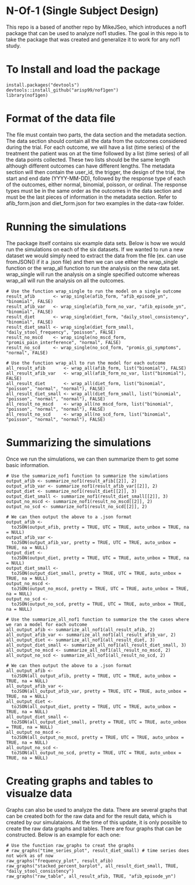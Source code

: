 # N-Of-1 (Single Subject Design)

This repo is a based of another repo by MikeJSeo, which introduces a nof1 package that can be used to analyze nof1 studies. The goal in this repo is to take the package that was created and generalize it to work for any nof1 study.

# To Install and load the package

```{r}
install.packages("devtools")
devtools::install_github("arisp99/nof1gen")
library(nof1gen)
```

# Format of the data file

The file must contain two parts, the data section and the metadata section. The data section should contain all the data from the outcomes considered during the trial. For each outcome, we will have a list (time series) of the treatment the patient was on at the time followed by a list (time series) of all the data points collected. These two lists should be the same length although different outcomes can have different lengths. The metadata section will then contain the  user_id, the trigger, the design of the trial, the start and end  date (YYYY-MM-DD), followed by the response type of each of the outcomes, either normal, binomial, poisson, or ordinal. The response types must be in the same order as the outcomes in the data section and must be the last pieces of information in the metadata section. Refer to afib_form.json and diet_form.json for two examples in the data-raw folder.

# Running the simulations

The package itself contains six example data sets. Below is how we would run the simulations on each of the six datasets. If we wanted to run a new dataset we would simply need to extract the data from the file (ex. can use fromJSON() if it a .json file) and then we can use either the wrap_single function or the wrap_all function to run the analysis on the new data set. wrap_single will run the analysis on a single specified outcome whereas wrap_all will run the analysis on all the outcomes.

```{r}
# Use the function wrap_single to run the model on a single outcome
result_afib       <- wrap_single(afib_form, "afib_episode_yn", "binomial", FALSE)
result_afib_var   <- wrap_single(afib_form_no_var, "afib_episode_yn", "binomial", FALSE)
result_diet       <- wrap_single(diet_form, "daily_stool_consistency", "binomial", FALSE)
result_diet_small <- wrap_single(diet_form_small, "daily_stool_frequency", "poisson", FALSE)
result_no_mscd    <- wrap_single(no_mscd_form, "promis_pain_interference", "normal", FALSE)
result_no_scd     <- wrap_single(no_scd_form, "promis_gi_symptoms", "normal", FALSE)

# Use the function wrap_all to run the model for each outcome
all_result_afib       <- wrap_all(afib_form, list("binomial"), FALSE)
all_result_afib_var   <- wrap_all(afib_form_no_var, list("binomial"), FALSE)
all_result_diet       <- wrap_all(diet_form, list("binomial", "poisson", "normal", "normal"), FALSE)
all_result_diet_small <- wrap_all(diet_form_small, list("binomial", "poisson", "normal", "normal"), FALSE)
all_result_no_mscd    <- wrap_all(no_mscd_form, list("binomial", "poisson", "normal", "normal"), FALSE)
all_result_no_scd     <- wrap_all(no_scd_form, list("binomial", "poisson", "normal", "normal"), FALSE)
```

# Summarizing the simulations

Once we run the simulations, we can then summarize them to get some basic information.

```{r}
# Use the summarize_nof1 function to summarize the simulations
output_afib <- summarize_nof1(result_afib[[2]], 2)
output_afib_var <- summarize_nof1(result_afib_var[[2]], 2)
output_diet <- summarize_nof1(result_diet[[2]], 3)
output_diet_small <- summarize_nof1(result_diet_small[[2]], 3)
output_no_mscd <- summarize_nof1(result_no_mscd[[2]], 2)
output_no_scd <- summarize_nof1(result_no_scd[[2]], 2)

# We can then output the above to a .json format
output_afib <-
  toJSON(output_afib, pretty = TRUE, UTC = TRUE, auto_unbox = TRUE, na = NULL)
output_afib_var <-
  toJSON(output_afib_var, pretty = TRUE, UTC = TRUE, auto_unbox = TRUE, na = NULL)
output_diet <-
  toJSON(output_diet, pretty = TRUE, UTC = TRUE, auto_unbox = TRUE, na = NULL)
output_diet_small <-
  toJSON(output_diet_small, pretty = TRUE, UTC = TRUE, auto_unbox = TRUE, na = NULL)
output_no_mscd <-
  toJSON(output_no_mscd, pretty = TRUE, UTC = TRUE, auto_unbox = TRUE, na = NULL)
output_no_scd <-
  toJSON(output_no_scd, pretty = TRUE, UTC = TRUE, auto_unbox = TRUE, na = NULL)

# Use the summarize_all_nof1 function to summarize the the cases where we ran a model for each outcome
all_output_afib <- summarize_all_nof1(all_result_afib, 2)
all_output_afib_var <- summarize_all_nof1(all_result_afib_var, 2)
all_output_diet <- summarize_all_nof1(all_result_diet, 3)
all_output_diet_small <- summarize_all_nof1(all_result_diet_small, 3)
all_output_no_mscd <- summarize_all_nof1(all_result_no_mscd, 2)
all_output_no_scd <- summarize_all_nof1(all_result_no_scd, 2)

# We can then output the above to a .json format
all_output_afib <-
  toJSON(all_output_afib, pretty = TRUE, UTC = TRUE, auto_unbox = TRUE, na = NULL)
all_output_afib_var <-
  toJSON(all_output_afib_var, pretty = TRUE, UTC = TRUE, auto_unbox = TRUE, na = NULL)
all_output_diet <-
  toJSON(all_output_diet, pretty = TRUE, UTC = TRUE, auto_unbox = TRUE, na = NULL)
all_output_diet_small <-
  toJSON(all_output_diet_small, pretty = TRUE, UTC = TRUE, auto_unbox = TRUE, na = NULL)
all_output_no_mscd <-
  toJSON(all_output_no_mscd, pretty = TRUE, UTC = TRUE, auto_unbox = TRUE, na = NULL)
all_output_no_scd <-
  toJSON(all_output_no_scd, pretty = TRUE, UTC = TRUE, auto_unbox = TRUE, na = NULL)
```

# Creating graphs and tables to visualze data

Graphs can also be used to analyze the data. There are several graphs that can be created both for the raw data and for the result data, which is created by our simulataions. At the time of this update, it is only possible to create the raw data graphs and tables. There are four graphs that can be constructed. Below is an example for each one:

```{r}
# Use the function raw_graphs to creat the graphs
# raw_graphs("time_series_plot", result_diet_small) # time series does not work as of now
raw_graphs("frequency_plot", result_afib)
raw_graphs("stacked_percent_barplot", all_result_diet_small, TRUE, "daily_stool_consistency")
raw_graphs("raw_table", all_result_afib, TRUE, "afib_episode_yn")
```

